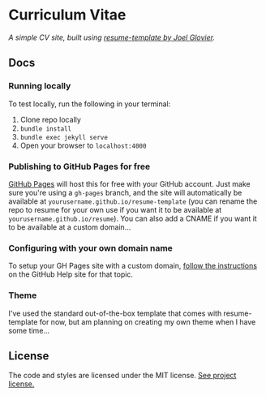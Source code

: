 # Curriculum Vitae

*A simple CV site, built using [resume-template by Joel Glovier](https://github.com/jglovier/resume-template).*

## Docs

### Running locally

To test locally, run the following in your terminal:

1. Clone repo locally
1. `bundle install`
2. `bundle exec jekyll serve`
3. Open your browser to `localhost:4000`

### Publishing to GitHub Pages for free

[GitHub Pages](https://pages.github.com/) will host this for free with your GitHub account. Just make sure you're using a `gh-pages` branch, and the site will automatically be available at `yourusername.github.io/resume-template` (you can rename the repo to resume for your own use if you want it to be available at `yourusername.github.io/resume`). You can also add a CNAME if you want it to be available at a custom domain...

### Configuring with your own domain name

To setup your GH Pages site with a custom domain, [follow the instructions](https://help.github.com/articles/setting-up-a-custom-domain-with-github-pages/) on the GitHub Help site for that topic.

### Theme

I've used the standard out-of-the-box template that comes with resume-template for now, but am planning on creating my own theme when I have some time&hellip;

## License

The code and styles are licensed under the MIT license. [See project license.](LICENSE)
